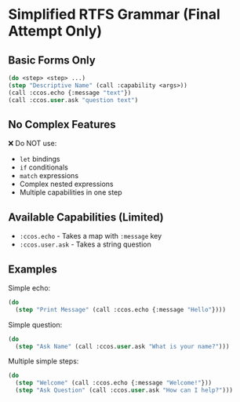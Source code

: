 # Simplified RTFS Grammar (Final Attempt Only)

## Basic Forms Only

```lisp
(do <step> <step> ...)
(step "Descriptive Name" (call :capability <args>))
(call :ccos.echo {:message "text"})
(call :ccos.user.ask "question text")
```

## No Complex Features

❌ Do NOT use:
- `let` bindings
- `if` conditionals
- `match` expressions
- Complex nested expressions
- Multiple capabilities in one step

## Available Capabilities (Limited)

- `:ccos.echo` - Takes a map with `:message` key
- `:ccos.user.ask` - Takes a string question

## Examples

Simple echo:
```lisp
(do
  (step "Print Message" (call :ccos.echo {:message "Hello"})))
```

Simple question:
```lisp
(do
  (step "Ask Name" (call :ccos.user.ask "What is your name?")))
```

Multiple simple steps:
```lisp
(do
  (step "Welcome" (call :ccos.echo {:message "Welcome!"}))
  (step "Ask Question" (call :ccos.user.ask "How can I help?")))
```
